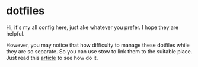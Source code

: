dotfiles
========

Hi, it's my all config here, just ake whatever you prefer. I hope they are helpful.

However, you may notice that how difficulty to manage these dotfiles while they are so separate. So you can use stow to link them to the suitable place. Just read this [article][1] to see how do it.

  [1]: http://brandon.invergo.net/news/2012-05-26-using-gnu-stow-to-manage-your-dotfiles.html
